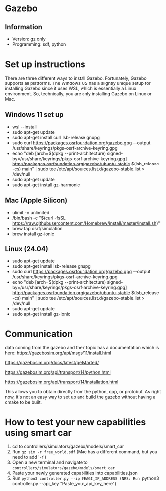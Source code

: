 # Gazebo

## Information
- Version: gz only
- Programming: sdf, python

# Set up instructions  
There are three different ways to install Gazebo. Fortunately, Gazebo supports all platforms. The Windows OS has a slightly unique setup for installing Gazebo since it uses WSL, which is essentially a Linux environment. So, technically, you are only installing Gazebo on Linux or Mac.

## Windows 11 set up
- wsl --install
- sudo apt-get update
- sudo apt-get install curl lsb-release gnupg
- sudo curl https://packages.osrfoundation.org/gazebo.gpg --output /usr/share/keyrings/pkgs-osrf-archive-keyring.gpg
- echo "deb [arch=$(dpkg --print-architecture) signed-by=/usr/share/keyrings/pkgs-osrf-archive-keyring.gpg] http://packages.osrfoundation.org/gazebo/ubuntu-stable $(lsb_release -cs) main" | sudo tee /etc/apt/sources.list.d/gazebo-stable.list > /dev/null
- sudo apt-get update
- sudo apt-get install gz-harmonic

## Mac (Apple Silicon)
- ulimit -n unlimited 
- /bin/bash -c "$(curl -fsSL https://raw.githubusercontent.com/Homebrew/install/master/install.sh)" 
- brew tap osrf/simulation
- brew install gz-ionic

## Linux (24.04)
- sudo apt-get update
- sudo apt-get install lsb-release gnupg
- sudo curl https://packages.osrfoundation.org/gazebo.gpg --output /usr/share/keyrings/pkgs-osrf-archive-keyring.gpg
- echo "deb [arch=$(dpkg --print-architecture) signed-by=/usr/share/keyrings/pkgs-osrf-archive-keyring.gpg] http://packages.osrfoundation.org/gazebo/ubuntu-stable $(lsb_release -cs) main" | sudo tee /etc/apt/sources.list.d/gazebo-stable.list > /dev/null
- sudo apt-get update
- sudo apt-get install gz-ionic

# Communication
data coming from the gazebo and their topic has a documentation which is here:
https://gazebosim.org/api/msgs/11/install.html

https://gazebosim.org/docs/latest/getstarted/

https://gazebosim.org/api/transport/14/python.html

https://gazebosim.org/api/transport/14/installation.html

This allows you to obtain directly from the python, cpp, or protobuf. As right now, it's not an easy way to set up and build the gazebo without having a cmake to be built.


# How to test your new capabilities using smart car
1) cd to controllers/simulators/gazebo/models/smart_car
2) Run `gz sim -r free_world.sdf` (Mac has a different command, but you need to add '-r')
3) Open a new terminal and navigate to `controllers/simulators/gazebo/models/smart_car`
4) Paste your newly generated capabilities into capabilities.json
5) Run `python3 controller.py --ip FEAGI_IP_ADDRESS (NRS: Run `python3 controller.py --api_key "Paste_your_api_key_here")